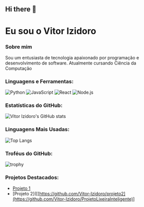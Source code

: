## Hi there 👋

<!--
**Vitor-Izidoro/Vitor-Izidoro** is a ✨ _special_ ✨ repository because its `README.md` (this file) appears on your GitHub profile.
https://github-readme-stats.vercel.app/api?username=Vitor-Izidoro
![Anurag's GitHub stats](https://github-readme-stats.vercel.app/api?username=Vitor-Izidoro&show_icons=true&theme=radical)
https://github-readme-stats.vercel.app/api/top-langs/?username=Vitor-Izidoro
![Top Langs](https://github-readme-stats.vercel.app/api/top-langs/?username=Vitor-Izidoro&layout=compact&theme=radical)


Here are some ideas to get you started:

- 🔭 I’m currently working on ...
- 🌱 I’m currently learning ...
- 👯 I’m looking to collaborate on ...
- 🤔 I’m looking for help with ...
- 💬 Ask me about ...
- 📫 How to reach me: ...
- 😄 Pronouns: ...
- ⚡ Fun fact: ...
-->
# Eu sou o Vitor Izidoro 

### Sobre mim
Sou um entusiasta de tecnologia apaixonado por programação e desenvolvimento de software. Atualmente cursando Ciência da Computação

### Linguagens e Ferramentas:
![Python](https://img.shields.io/badge/Python-3776AB?style=for-the-badge&logo=python&logoColor=white)
![JavaScript](https://img.shields.io/badge/JavaScript-F7DF1E?style=for-the-badge&logo=javascript&logoColor=black)
![React](https://img.shields.io/badge/React-20232A?style=for-the-badge&logo=react&logoColor=61DAFB)
![Node.js](https://img.shields.io/badge/Node.js-43853D?style=for-the-badge&logo=node.js&logoColor=white)

### Estatísticas do GitHub:
![Vitor Izidoro's GitHub stats](https://github-readme-stats.vercel.app/api?username=Vitor-Izidoro&show_icons=true&theme=radical)

### Linguagens Mais Usadas:
![Top Langs](https://github-readme-stats.vercel.app/api/top-langs/?username=Vitor-Izidoro&layout=compact&theme=radical)

### Troféus do GitHub:
![trophy](https://github-profile-trophy.vercel.app/?username=Vitor-Izidoro)

### Projetos Destacados:
- [Projeto 1]([https://github.com/Vitor-Izidoro/projeto1](https://github.com/Alexandre-Tortoza/honeyGame))
- [Projeto 2]([[https://github.com/Vitor-Izidoro/projeto2](https://github.com/Vitor-Izidoro/ProjetoLixeiraInteligente)]




